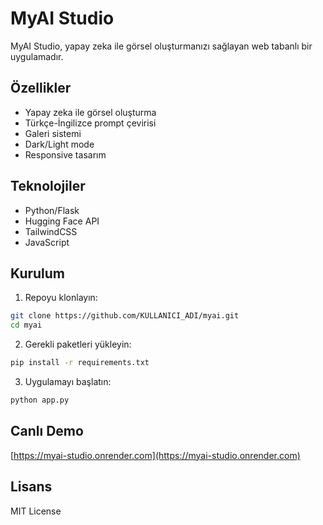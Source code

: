 # MyAI Studio

MyAI Studio, yapay zeka ile görsel oluşturmanızı sağlayan web tabanlı bir uygulamadır.

## Özellikler

- Yapay zeka ile görsel oluşturma
- Türkçe-İngilizce prompt çevirisi
- Galeri sistemi
- Dark/Light mode
- Responsive tasarım

## Teknolojiler

- Python/Flask
- Hugging Face API
- TailwindCSS
- JavaScript

## Kurulum

1. Repoyu klonlayın:
```bash
git clone https://github.com/KULLANICI_ADI/myai.git
cd myai
```

2. Gerekli paketleri yükleyin:
```bash
pip install -r requirements.txt
```

3. Uygulamayı başlatın:
```bash
python app.py
```

## Canlı Demo

[https://myai-studio.onrender.com](https://myai-studio.onrender.com)

## Lisans

MIT License 